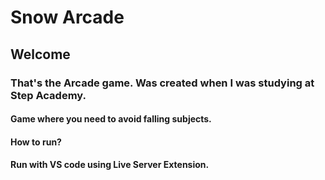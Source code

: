 # Snow Arcade
## Welcome
### That's the Arcade game. Was created when I was studying at Step Academy.
#### Game where you need to avoid falling subjects.
#### How to run?
#### Run with VS code using Live Server Extension.

